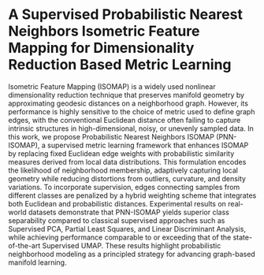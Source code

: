# A Supervised Probabilistic Nearest Neighbors Isometric Feature Mapping for Dimensionality Reduction Based Metric Learning

Isometric Feature Mapping (ISOMAP) is a widely used nonlinear dimensionality reduction technique that preserves manifold geometry by approximating geodesic distances on a neighborhood graph. However, its performance is highly sensitive to the choice of metric used to define graph edges, with the conventional Euclidean distance often failing to capture intrinsic structures in high-dimensional, noisy, or unevenly sampled data. In this work, we propose Probabilistic Nearest Neighbors ISOMAP (PNN-ISOMAP), a supervised metric learning framework that enhances ISOMAP by replacing fixed Euclidean edge weights with probabilistic similarity measures derived from local data distributions. This formulation encodes the likelihood of neighborhood membership, adaptively capturing local geometry while reducing distortions from outliers, curvature, and density variations. To incorporate supervision, edges connecting samples from different classes are penalized by a hybrid weighting scheme that integrates both Euclidean and probabilistic distances. Experimental results on real-world datasets demonstrate that PNN-ISOMAP yields superior class separability compared to classical supervised approaches such as Supervised PCA, Partial Least Squares, and Linear Discriminant Analysis, while achieving performance comparable to or exceeding that of the state-of-the-art Supervised UMAP. These results highlight probabilistic neighborhood modeling as a principled strategy for advancing graph-based manifold learning.

